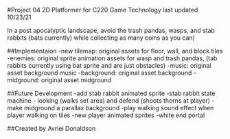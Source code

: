 #Project 04 2D Platformer
for C220 Game Technology
last updated 10/23/21

In a post apocalyptic landscape, avoid the trash pandas, wasps, and stab rabbits (bats currently) while collecting as many coins as you can)

##Implementaion
-new tilemap: original assets for floor, wall, and block tiles
-enemies: original sprite animation assets for wasp and trash pandas, (tab rabbits currently using bat sprite and are just obstacles)
-music: original asset background music
-background: original asset background
-midground: original asset midground

##Future Development
-add stab rabbit animated sprite
-stab rabbit state machine - looking (walks set area) and defend (shoots thorns at player)
-make midground a parallax background
-play walking sound effect when player walking on tiles
-new player animated sprites
-white end portal

##Created by
Avriel Donaldson
